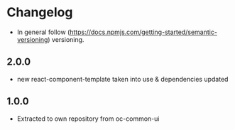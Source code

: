 # Changelog

* In general follow (https://docs.npmjs.com/getting-started/semantic-versioning) versioning.

## 2.0.0
* new react-component-template taken into use & dependencies updated

## 1.0.0

* Extracted to own repository from oc-common-ui
